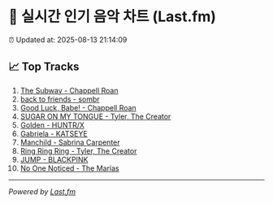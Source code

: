 # 🎵 실시간 인기 음악 차트 (Last.fm)

⏰ Updated at: 2025-08-13 21:14:09

## 📈 Top Tracks

1. [The Subway - Chappell Roan](https://www.last.fm/music/Chappell+Roan/_/The+Subway)
2. [back to friends - sombr](https://www.last.fm/music/sombr/_/back+to+friends)
3. [Good Luck, Babe! - Chappell Roan](https://www.last.fm/music/Chappell+Roan/_/Good+Luck,+Babe%21)
4. [SUGAR ON MY TONGUE - Tyler, The Creator](https://www.last.fm/music/Tyler,+The+Creator/_/SUGAR+ON+MY+TONGUE)
5. [Golden - HUNTR/X](https://www.last.fm/music/HUNTR%2FX/_/Golden)
6. [Gabriela - KATSEYE](https://www.last.fm/music/KATSEYE/_/Gabriela)
7. [Manchild - Sabrina Carpenter](https://www.last.fm/music/Sabrina+Carpenter/_/Manchild)
8. [Ring Ring Ring - Tyler, The Creator](https://www.last.fm/music/Tyler,+The+Creator/_/Ring+Ring+Ring)
9. [JUMP - BLACKPINK](https://www.last.fm/music/BLACKPINK/_/JUMP)
10. [No One Noticed - The Marías](https://www.last.fm/music/The+Mar%C3%ADas/_/No+One+Noticed)

---
*Powered by [Last.fm](https://www.last.fm)*
